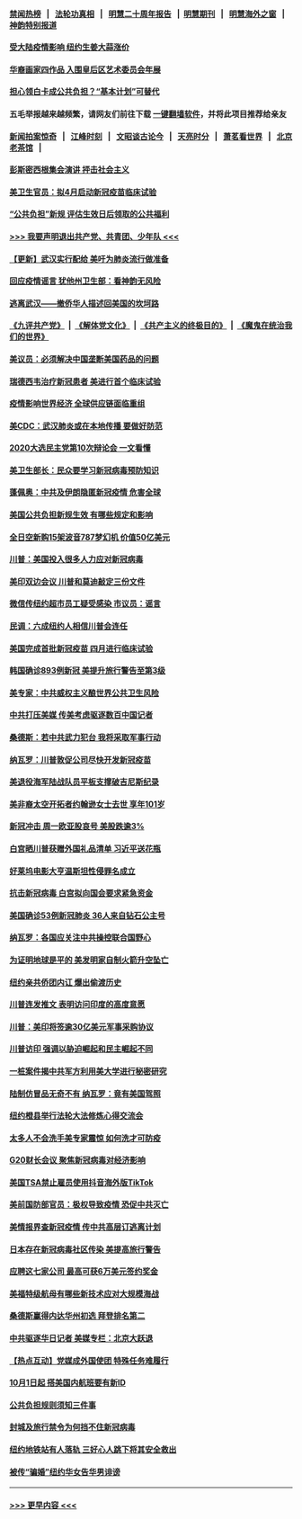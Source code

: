 #### [禁闻热榜](热点新闻.md?=0)  &nbsp;&nbsp;|&nbsp;&nbsp; [法轮功真相](https://github.com/gfw-breaker/truth/blob/master/README.md?=0) &nbsp;&nbsp;|&nbsp;&nbsp; [明慧二十周年报告](https://github.com/gfw-breaker/mh-reports/blob/master/README.md?=0) &nbsp;&nbsp;|&nbsp;&nbsp;[明慧期刊](https://github.com/gfw-breaker/mh-qikan) &nbsp;&nbsp;|&nbsp;&nbsp; [明慧海外之窗](https://github.com/gfw-breaker/mh-news/blob/master/README.md?=0) &nbsp;&nbsp;|&nbsp;&nbsp; [神韵特别报道](https://github.com/gfw-breaker/mh-news/blob/master/shenyun.md?=0)
#### [受大陆疫情影响  纽约生姜大蒜涨价](../pages/nsc412/n11896485.md?t=02261702) 
#### [华裔画家四作品  入围皇后区艺术委员会年展](../pages/nsc412/n11896497.md?t=02261702) 
#### [担心领白卡成公共负担？“基本计划”可替代](../pages/nsc412/n11896478.md?t=02261702) 
#### 五毛举报越来越频繁，请网友们前往下载 [一键翻墙软件](https://github.com/gfw-breaker/ssr-accounts)，并将此项目推荐给亲友
#### [新闻拍案惊奇](https://github.com/gfw-breaker/banned-news/blob/master/pages/link4.md) &nbsp;&nbsp;|&nbsp;&nbsp; [江峰时刻](https://github.com/gfw-breaker/banned-news/blob/master/pages/link4.md) &nbsp;&nbsp;|&nbsp;&nbsp; [文昭谈古论今](https://github.com/gfw-breaker/banned-news/blob/master/pages/link4.md) &nbsp;&nbsp;|&nbsp;&nbsp; [天亮时分](https://github.com/gfw-breaker/banned-news/blob/master/pages/link4.md) &nbsp;&nbsp;|&nbsp;&nbsp; [萧茗看世界](https://github.com/gfw-breaker/banned-news/blob/master/pages/link4.md) &nbsp;&nbsp;|&nbsp;&nbsp; [北京老茶馆](https://github.com/gfw-breaker/banned-news/blob/master/pages/link4.md) &nbsp;&nbsp;|&nbsp;&nbsp; 
#### [彭斯密西根集会演讲 抨击社会主义](../pages/nsc412/n11896543.md?t=02261702) 
#### [美卫生官员：拟4月启动新冠疫苗临床试验](../pages/nsc412/n11896357.md?t=02261702) 
#### [“公共负担”新规  评估生效日后领取的公共福利](../pages/nsc412/n11893847.md?t=02261702) 
#### [>>> 我要声明退出共产党、共青团、少年队 <<<](https://github.com/begood0513/goodnews/blob/master/quit/letter.md) 
#### [【更新】武汉实行配给 美吁为肺炎流行做准备](../pages/nsc412/n11890652.md?t=02261702) 
#### [回应疫情谣言 犹他州卫生部：看神韵无风险](../pages/nsc412/n11896078.md?t=02261702) 
#### [逃离武汉——撤侨华人描述回美国的坎坷路](../pages/nsc412/n11895897.md?t=02261702) 
#### [《九评共产党》](https://github.com/begood0513/9ping.md/blob/master/README.md) &nbsp;|&nbsp; [《解体党文化》](../../../../jtdwh.md/blob/master/README.md)  &nbsp;|&nbsp; [《共产主义的终极目的》](../../../../gczydzjmd.md/blob/master/README.md) &nbsp;|&nbsp; [《魔鬼在统治我们的世界》](../../../../mgztzwmdsj.md/blob/master/README.md) 
#### [美议员：必须解决中国垄断美国药品的问题](../pages/nsc412/n11895991.md?t=02261702) 
#### [瑞德西韦治疗新冠患者 美进行首个临床试验](../pages/nsc412/n11895845.md?t=02261702) 
#### [疫情影响世界经济 全球供应链面临重组](../pages/nsc412/n11895634.md?t=02261702) 
#### [美CDC：武汉肺炎或在本地传播 要做好防范](../pages/nsc412/n11895597.md?t=02261702) 
#### [2020大选民主党第10次辩论会 一文看懂](../pages/nsc412/n11895486.md?t=02261702) 
#### [美卫生部长：民众要学习新冠病毒预防知识](../pages/nsc412/n11895308.md?t=02261702) 
#### [蓬佩奥：中共及伊朗隐匿新冠疫情 危害全球](../pages/nsc412/n11895492.md?t=02261702) 
#### [美国公共负担新规生效 有哪些规定和影响](../pages/nsc412/n11893866.md?t=02261702) 
#### [全日空新购15架波音787梦幻机 价值50亿美元](../pages/nsc412/n11895154.md?t=02261702) 
#### [川普：美国投入很多人力应对新冠病毒](../pages/nsc412/n11894977.md?t=02261702) 
#### [美印双边会议 川普和莫迪敲定三份文件](../pages/nsc412/n11894247.md?t=02261702) 
#### [微信传纽约超市员工疑受感染  市议员：谣言](../pages/nsc412/n11893861.md?t=02261702) 
#### [民调：六成纽约人相信川普会连任](../pages/nsc412/n11893884.md?t=02261702) 
#### [美国完成首批新冠疫苗 四月进行临床试验](../pages/nsc412/n11893526.md?t=02261702) 
#### [韩国确诊893例新冠 美提升旅行警告至第3级](../pages/nsc412/n11893662.md?t=02261702) 
#### [美专家：中共威权主义酿世界公共卫生风险](../pages/nsc412/n11893474.md?t=02261702) 
#### [中共打压美媒 传美考虑驱逐数百中国记者](../pages/nsc412/n11893178.md?t=02261702) 
#### [桑德斯：若中共武力犯台 我将采取军事行动](../pages/nsc412/n11893282.md?t=02261702) 
#### [纳瓦罗：川普敦促公司尽快开发新冠疫苗](../pages/nsc412/n11893211.md?t=02261702) 
#### [美退役海军陆战队员平板支撑破吉尼斯纪录](../pages/nsc412/n11893022.md?t=02261702) 
#### [美非裔太空开拓者约翰逊女士去世 享年101岁](../pages/nsc412/n11892917.md?t=02261702) 
#### [新冠冲击 周一欧亚股哀号 美股跌逾3%](../pages/nsc412/n11892648.md?t=02261702) 
#### [白宫晒川普获赠外国礼品清单 习近平送花瓶](../pages/nsc412/n11892985.md?t=02261702) 
#### [好莱坞电影大亨温斯坦性侵罪名成立](../pages/nsc412/n11892907.md?t=02261702) 
#### [抗击新冠病毒 白宫拟向国会要求紧急资金](../pages/nsc412/n11892943.md?t=02261702) 
#### [美国确诊53例新冠肺炎 36人来自钻石公主号](../pages/nsc412/n11892877.md?t=02261702) 
#### [纳瓦罗：各国应关注中共操控联合国野心](../pages/nsc412/n11892856.md?t=02261702) 
#### [为证明地球是平的 美发明家自制火箭升空坠亡](../pages/nsc412/n11892645.md?t=02261702) 
#### [纽约亲共侨团内讧 爆出偷渡历史](../pages/nsc412/n11891235.md?t=02261702) 
#### [川普连发推文 表明访问印度的高度意愿](../pages/nsc412/n11891927.md?t=02261702) 
#### [川普：美印将签逾30亿美元军事采购协议](../pages/nsc412/n11892494.md?t=02261702) 
#### [川普访印 强调以胁迫崛起和民主崛起不同](../pages/nsc412/n11891855.md?t=02261702) 
#### [一桩案件揭中共军方利用美大学进行秘密研究](../pages/nsc412/n11891206.md?t=02261702) 
#### [陆制仿冒品无奇不有 纳瓦罗：竟有美国驾照](../pages/nsc412/n11890953.md?t=02261702) 
#### [纽约橙县举行法轮大法修炼心得交流会](../pages/nsc412/n11890760.md?t=02261702) 
#### [太多人不会洗手美专家震惊 如何洗才可防疫](../pages/nsc412/n11875866.md?t=02261702) 
#### [G20财长会议 聚焦新冠病毒对经济影响](../pages/nsc412/n11890400.md?t=02261702) 
#### [美国TSA禁止雇员使用抖音海外版TikTok](../pages/nsc412/n11890500.md?t=02261702) 
#### [美前国防部官员：极权导致疫情 恐促中共灭亡](../pages/nsc412/n11889092.md?t=02261702) 
#### [美情报界查新冠疫情 传中共高层订逃离计划](../pages/nsc412/n11888161.md?t=02261702) 
#### [日本存在新冠病毒社区传染 美提高旅行警告](../pages/nsc412/n11889917.md?t=02261702) 
#### [应聘这七家公司 最高可获6万美元签约奖金](../pages/nsc412/n11879446.md?t=02261702) 
#### [美福特级航母有哪些新技术应对大规模海战](../pages/nsc412/n11882087.md?t=02261702) 
#### [桑德斯赢得内达华州初选 拜登排名第二](../pages/nsc412/n11888760.md?t=02261702) 
#### [中共驱逐华日记者 美媒专栏：北京大跃退](../pages/nsc412/n11888453.md?t=02261702) 
#### [【热点互动】党媒成外国使团 特殊任务难履行](../pages/nsc412/n11888306.md?t=02261702) 
#### [10月1日起 搭美国内航班要有新ID](../pages/nsc412/n11888243.md?t=02261702) 
#### [公共负担规则须知三件事](../pages/nsc412/n11888123.md?t=02261702) 
#### [封城及旅行禁令为何挡不住新冠病毒](../pages/nsc412/n11888067.md?t=02261702) 
#### [纽约地铁站有人落轨   三好心人跳下将其安全救出](../pages/nsc412/n11888088.md?t=02261702) 
#### [被传“骗婚”纽约华女告华男诽谤](../pages/nsc412/n11887303.md?t=02261702) 

----
#### [ >>> 更早内容 <<< ](../indexes/nsc412-earlier.md)
